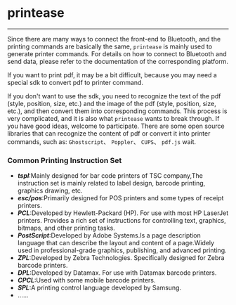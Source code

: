 # printease


--------
Since there are many ways to connect the front-end to Bluetooth, and the printing commands are basically the same, ```printease``` is mainly used to generate printer commands. For details on how to connect to Bluetooth and send data, please refer to the documentation of the corresponding platform.

If you want to print pdf, it may be a bit difficult, because you may need a special sdk to convert pdf to printer command.

If you don't want to use the sdk, you need to recognize the text of the pdf (style, position, size, etc.) and the image of the pdf (style, position, size, etc.), and then convert them into corresponding commands. This process is very complicated, and it is also what ```printease``` wants to break through. If you have good ideas, welcome to participate. There are some open source libraries that can recognize the content of pdf or convert it into printer commands, such as: ```Ghostscript```、 ```Poppler```、 ```CUPS```、 ```pdf.js``` wait.

### Common Printing Instruction Set

- ***tspl***:Mainly designed for bar code printers of TSC company,The instruction set is mainly related to label design, barcode printing, graphics drawing, etc.
- ***esc/pos***:Primarily designed for POS printers and some types of receipt printers.
- ***PCL***:Developed by Hewlett-Packard (HP). For use with most HP LaserJet printers. Provides a rich set of instructions for controlling text, graphics, bitmaps, and other printing tasks.
- ***PostScript***:Developed by Adobe Systems.Is a page description language that can describe the layout and content of a page.Widely used in professional-grade graphics, publishing, and advanced printing.
- ***ZPL***:Developed by Zebra Technologies. Specifically designed for Zebra barcode printers.
- ***DPL***:Developed by Datamax. For use with Datamax barcode printers.
- ***CPCL***:Used with some mobile barcode printers.
- ***SPL***:A printing control language developed by Samsung.
- ......
   